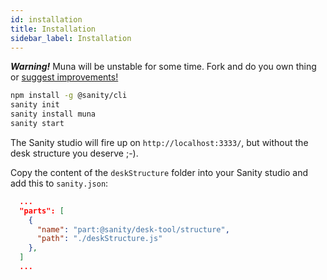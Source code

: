```yaml
---
id: installation
title: Installation
sidebar_label: Installation
---
```


***Warning!*** Muna will be unstable for some time. Fork and do you own thing or [suggest improvements!](https://github.com/tarjelavik/sanity-plugin-muna/issues) 

```bash
npm install -g @sanity/cli
sanity init
sanity install muna
sanity start
```

The Sanity studio will fire up on `http://localhost:3333/`, but without the desk structure you deserve ;-).

Copy the content of the `deskStructure` folder into your Sanity studio and add this to `sanity.json`:

```json
  ...
  "parts": [
    {
      "name": "part:@sanity/desk-tool/structure",
      "path": "./deskStructure.js"
    },
  ]
  ...
```

